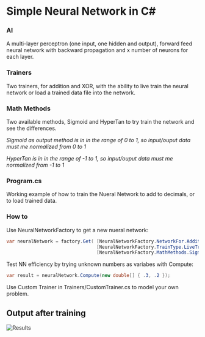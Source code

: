 # Simple Neural Network in C#
### AI
A multi-layer perceptron (one input, one hidden and output), forward feed neural network with backward propagation and x number of neurons for each layer.
### Trainers
Two trainers, for addition and XOR, with the ability to live train the neural network or load a trained data file into the network.
### Math Methods
Two available methods, Sigmoid and HyperTan to try train the network and see the differences.

_Sigmoid as output method is in in the range of 0 to 1, so input/ouput data must me normalized  from 0 to 1_

_HyperTan is in in the range of -1 to 1, so input/ouput data must me normalized from -1 to 1_
### Program.cs
Working example of how to train the Nueral Network to add to decimals, or to load trained data.
### How to
Use NeuralNetworkFactory to get a new nueral network:
```csharp
var neuralNetwork = factory.Get( [NeuralNetworkFactory.NetworkFor.Addition | NeuralNetworkFactory.NetworkFor.XOR | NeuralNetworkFactory.NetworkFor.Custom], 
                                 [NeuralNetworkFactory.TrainType.LiveTraining | NeuralNetworkFactory.NetworkFor.Trained], 
                                 [NeuralNetworkFactory.MathMethods.Sigmoid | NeuralNetworkFactory.MathMethods.HyperTan] );
```
Test NN efficiency by trying unknown numbers as variabes with Compute:
```csharp
var result = neuralNetwork.Compute(new double[] { .3, .2 });
```
Use Custom Trainer in Trainers/CustomTrainer.cs to model your own problem.



## Output after training
![Results](https://raw.githubusercontent.com/georgekosmidis/SimpleNeuralNetwork/master/README/Capture.PNG)


